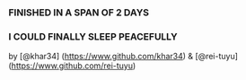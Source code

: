 ### FINISHED IN A SPAN OF 2 DAYS
### I COULD FINALLY SLEEP PEACEFULLY

by [@khar34] (https://www.github.com/khar34) & [@rei-tuyu] (https://www.github.com/rei-tuyu)
